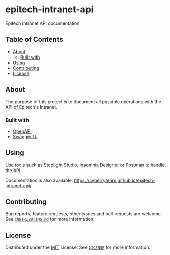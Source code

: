 # epitech-intranet-api

Epitech Intranet API documentation

## Table of Contents

- [About](#about)
  - [Built with](#built-with)
- [Using](#using)
- [Contributing](#contributing)
- [License](#license)

## About

The purpose of this project is to document all possible operations with the API of Epitech's Intranet.

### Built with

- [OpenAPI](https://www.openapis.org/)
- [Swagger UI](https://swagger.io/tools/swagger-ui/)

## Using

Use tools such as [Stoplight Studio](https://stoplight.io/studio/), [Insomnia Designer](https://insomnia.rest/products/designer/) or [Postman](https://www.postman.com/) to handle the API.

Documentation is also available: <https://cyberryteam.github.io/epitech-intranet-api/>

## Contributing

Bug reports, feature requests, other issues and pull requests are welcome.
See [`CONTRIBUTING.md`](CONTRIBUTING.md) for more information.

## License

Distributed under the [MIT](https://spdx.org/licenses/MIT.html) License.
See [`LICENSE`](LICENSE) for more information.

